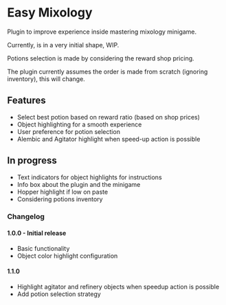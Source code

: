 # Easy Mixology

Plugin to improve experience inside mastering mixology minigame.

Currently, is in a very initial shape, WIP.

Potions selection is made by considering the reward shop pricing. 

The plugin currently assumes the order is made from scratch (ignoring inventory), this will change.

## Features

- Select best potion based on reward ratio (based on shop prices)
- Object highlighting for a smooth experience
- User preference for potion selection
- Alembic and Agitator highlight when speed-up action is possible

## In progress

- Text indicators for object highlights for instructions
- Info box about the plugin and the minigame
- Hopper highlight if low on paste
- Considering potions inventory 

### Changelog
#### 1.0.0 - Initial release

- Basic functionality
- Object color highlight configuration

#### 1.1.0

- Highlight agitator and refinery objects when speedup action is possible
- Add potion selection strategy